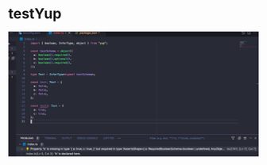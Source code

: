 # testYup

![vscode tsc error](https://github.com/jmoyers/testYup/blob/main/vscode_tsc.png?raw=true)
